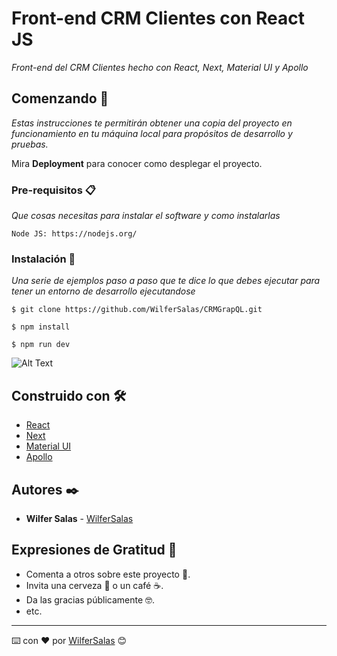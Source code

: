 # Front-end CRM Clientes con React JS

_Front-end del CRM Clientes hecho con React, Next, Material UI y Apollo_

## Comenzando 🚀

_Estas instrucciones te permitirán obtener una copia del proyecto en funcionamiento en tu máquina local para propósitos de desarrollo y pruebas._

Mira **Deployment** para conocer como desplegar el proyecto.


### Pre-requisitos 📋

_Que cosas necesitas para instalar el software y como instalarlas_

```
Node JS: https://nodejs.org/
```

### Instalación 🔧

_Una serie de ejemplos paso a paso que te dice lo que debes ejecutar para tener un entorno de desarrollo ejecutandose_

```
$ git clone https://github.com/WilferSalas/CRMGrapQL.git
```

```
$ npm install
```

```
$ npm run dev
```

![Alt Text](https://s7.gifyu.com/images/CRM-1.gif)


## Construido con 🛠️

* [React](https://reactjs.org/)
* [Next](https://nextjs.org/)
* [Material UI](https://material-ui.com/)
* [Apollo](https://www.apollographql.com/)

## Autores ✒️

* **Wilfer Salas** - [WilferSalas](https://github.com/WilferSalas)

## Expresiones de Gratitud 🎁

* Comenta a otros sobre este proyecto 📢.
* Invita una cerveza 🍺 o un café ☕.
* Da las gracias públicamente 🤓.
* etc.



---
⌨️ con ❤️ por [WilferSalas](https://github.com/WilferSalas) 😊
